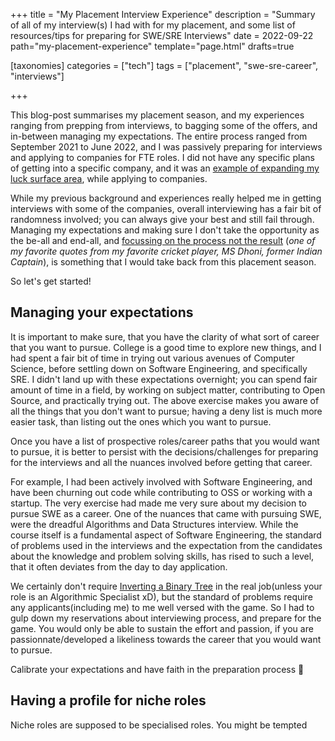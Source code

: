 +++
title = "My Placement Interview Experience"
description = "Summary of all of my interview(s) I had with for my placement, and some list of resources/tips for preparing for SWE/SRE Interviews"
date = 2022-09-22
path="my-placement-experience"
template="page.html"
drafts=true

[taxonomies]
categories = ["tech"]
tags = ["placement", "swe-sre-career", "interviews"]

+++

This blog-post summarises my placement season, and my experiences ranging from prepping from interviews, to bagging some of the offers, and in-between managing my expectations. The entire process ranged from September 2021 to June 2022, and I was passively preparing for interviews and applying to companies for FTE roles. I did not have any specific plans of getting into a specific company, and it was an [example of expanding my luck surface area](https://www.modelthinkers.com/mental-model/surface-area-of-luck), while applying to companies.

While my previous background and experiences really helped me in getting interviews with some of the companies, overall interviewing has a fair bit of randomness involved; you can always give your best and still fail through. Managing my expectations and making sure I don't take the opportunity as the be-all and end-all, and [focussing on the process not the result](https://indianexpress.com/article/lifestyle/life-positive/ms-dhoni-process-is-more-important-than-the-result-m-s-dhoni-inspiring-video-good-morning-5882798/) (_one of my favorite quotes from my favorite cricket player, MS Dhoni, former Indian Captain_), is something that I would take back from this placement season.

So let's get started!

## Managing your expectations

It is important to make sure, that you have the clarity of what sort of career that you want to pursue. College is a good time to explore new things, and I had spent a fair bit of time in trying out various avenues of Computer Science, before settling down on Software Engineering, and specifically SRE. I didn't land up with these expectations overnight; you can spend fair amount of time in a field, by working on subject matter, contributing to Open Source, and practically trying out. The above exercise makes you aware of all the things that you don't want to pursue; having a deny list is much more easier task, than listing out the ones which you want to pursue.

Once you have a list of prospective roles/career paths that you would want to pursue, it is better to persist with the decisions/challenges for preparing for the interviews and all the nuances involved before getting that career.

For example, I had been actively involved with Software Engineering, and have been churning out code while contributing to OSS or working with a startup. The very exercise had made me very sure about my decision to pursue SWE as a career. One of the nuances that came with pursuing SWE, were the dreadful Algorithms and Data Structures interview. While the course itself is a fundamental aspect of Software Engineering, the standard of problems used in the interviews and the expectation from the candidates about the knowledge and problem solving skills, has rised to such a level, that it often deviates from the day to day application.

We certainly don't require [Inverting a Binary Tree](https://leetcode.com/problems/invert-binary-tree/) in the real job(unless your role is an Algorithmic Specialist xD), but the standard of problems require any applicants(including me) to me well versed with the game. So I had to gulp down my reservations about interviewing process, and prepare for the game. You would only be able to sustain the effort and passion, if you are passionnate/developed a likeliness towards the career that you would want to pursue.

Calibrate your expectations and have faith in the preparation process :100:

## Having a profile for niche roles

Niche roles are supposed to be specialised roles. You might be tempted


